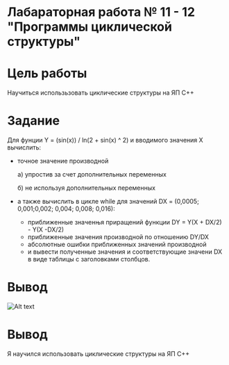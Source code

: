 # Лабараторная работа № 11 - 12 "Программы циклической структуры"

# Цель работы
Научиться использьзовать циклические структуры на ЯП C++

# Задание
Для фунции Y = (sin(x)) / ln(2 + sin(x) ^ 2) и вводимого значения X вычислить:
- точное значение производной
    
    a) упростив за счет дополнительных переменных 
    
    б) не используя дополнительных переменных
- а также вычислить в цикле while для значений DX = (0,0005; 0,001;0,002; 0,004; 0,008; 0,016):
    - приближенные значенњя приращений функции DY = Y(X + DX/2) - Y(X -DX/2)
    - приближенные значения производной по отношению DY/DX
    - абсолютные ошибки приближенных значений производной
    - и вывести полученные значения и соответствующие значени DX в
      виде таблицы с заголовками столбцов.


# Вывод
![Alt text](image-3.png)


# Вывод
Я научился использовать циклические структуры на ЯП C++